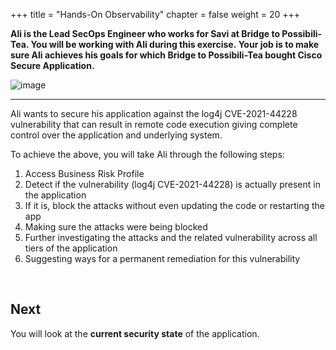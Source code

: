 +++
title = "Hands-On Observability"
chapter = false
weight = 20
+++

**Ali is the Lead SecOps Engineer who works for Savi at Bridge to Possibili-Tea. You will be working
with Ali during this exercise.&nbsp;Your job is to make sure Ali achieves his goals for which Bridge to Possibili-Tea bought Cisco Secure Application.**

![image](/images/20_hands_on/ali.png)


---

 Ali wants to secure his application against the log4j CVE-2021-44228 vulnerability that can result in remote code execution giving complete control over the application and underlying system.

To achieve the above, you will take Ali through the following steps:

1. Access Business Risk Profile
2. Detect if the vulnerability (log4j CVE-2021-44228) is actually present in the application
3. If it is, block the attacks without even updating the code or restarting the app
4. Making sure the attacks were being blocked
5. Further investigating the attacks and the related vulnerability across all tiers of the application
6. Suggesting ways for a permanent remediation for this vulnerability

<br>

## Next <span style="color: #143c76;"><i class='fas fa-cog fa-spin fa-sm'></i></span>&nbsp;

You will look at the **current security state** of the application.

<br>